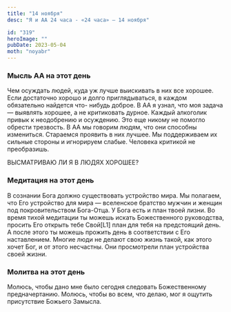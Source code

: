 ```yaml
---
title: "14 ноября"
desc: "Я и АА 24 часа - «24 часа» — 14 ноября"

id: "319"
heroImage: ""
pubDate: 2023-05-04
moth: "noyabr"
---
```


### Мысль АА на этот день

Чем осуждать людей, куда уж лучше выискивать в них все хорошее. Если
достаточно хорошо и долго приглядываться, в каждом обязательно найдется что-
нибудь доброе. В АА я узнал, что моя задача — выявлять хорошее, а не
критиковать дурное. Каждый алкоголик привык к неодобрению и осуждению. Это еще
никому не помогло обрести трезвость. В АА мы говорим людям, что они способны
измениться. Стараемся проявить в них лучшее. Мы поддерживаем их сильные
стороны и игнорируем слабые. Человека критикой не преобразишь.

ВЫСМАТРИВАЮ ЛИ Я В ЛЮДЯХ ХОРОШЕЕ?

### Медитация на этот день

В сознании Бога должно существовать устройство мира. Мы полагаем, что Его
устройство для мира — вселенское братство мужчин и женщин под покровительством
Бога-Отца. У Бога есть и план твоей лизни. Во время тихой медитации ты можешь
искать Божественного руководства, просить Его открыть тебе Свой[L1] план для
тебя на предстоящий день. А после этого ты можешь прожить день в соответствии
с Его наставлением. Многие люди не делают свою жизнь такой, как этого хочет
Бог, и от этого несчастны. Они просмотрели план устройства своей жизни.

### Молитва на этот день

Молюсь, чтобы дано мне было сегодня следовать Божественному предначертанию.
Молюсь, чтобы во всем, что делаю, мог я ощутить присутствие Божьего Замысла.

